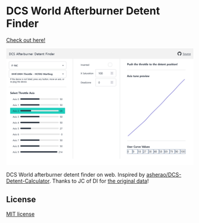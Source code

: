 # DCS World Afterburner Detent Finder

[Check out here!](https://pbzweihander.github.io/dcs-detent-finder/)

![screenshot](./screenshot.png)

DCS World afterburner detent finder on web.
Inspired by [asherao/DCS-Detent-Calculator](https://github.com/asherao/DCS-Detent-Calculator).
Thanks to JC of DI for [the original data](https://www.digitalcombatsimulator.com/en/files/3315617/)!

## License

[MIT license](./LICENSE)
